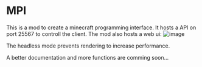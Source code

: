 # MPI

This is a mod to create a minecraft programming interface.
It hosts a API on port 25567 to controll the client.
The mod also hosts a web ui:
![image](https://github.com/virus-rpi/MPI/assets/72336443/18dc6af9-54ba-4b5c-9494-5e016e110427)


The headless mode prevents rendering to increase performance.

A better documentation and more functions are comming soon...
